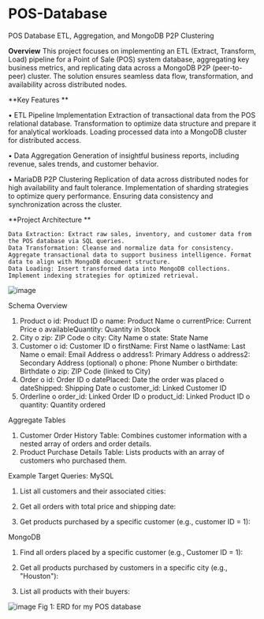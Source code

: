 # POS-Database
POS Database ETL, Aggregation, and MongoDB P2P Clustering

**Overview**
This project focuses on implementing an ETL (Extract, Transform, Load) pipeline for a Point of Sale (POS) system database, aggregating key business metrics, and replicating data across a MongoDB P2P (peer-to-peer) cluster. The solution ensures seamless data flow, transformation, and availability across distributed nodes.


**Key Features
**

•	ETL Pipeline Implementation
  	Extraction of transactional data from the POS relational database.
  	Transformation to optimize data structure and prepare it for analytical workloads.
  	Loading processed data into a MongoDB cluster for distributed access.
   
•	Data Aggregation
    Generation of insightful business reports, including revenue, sales trends, and customer behavior.
    
•	MariaDB P2P Clustering
 	  Replication of data across distributed nodes for high availability and fault tolerance.
 	  Implementation of sharding strategies to optimize query performance.
  	Ensuring data consistency and synchronization across the cluster.
   
**Project Architecture
**

    Data Extraction: Extract raw sales, inventory, and customer data from the POS database via SQL queries.
    Data Transformation: Cleanse and normalize data for consistency. Aggregate transactional data to support business intelligence. Format data to align with MongoDB document structure.
    Data Loading: Insert transformed data into MongoDB collections. Implement indexing strategies for optimized retrieval.

![image](https://github.com/user-attachments/assets/7f4fe782-46a5-430a-8e2d-4b747e93493b)

Schema Overview
1.	Product
      o	id: Product ID
      o	name: Product Name
      o	currentPrice: Current Price
      o	availableQuantity: Quantity in Stock
2.	City
      o	zip: ZIP Code
      o	city: City Name
      o	state: State Name
3.	Customer
      o	id: Customer ID
      o	firstName: First Name
      o	lastName: Last Name
      o	email: Email Address
      o	address1: Primary Address
      o	address2: Secondary Address (optional)
      o	phone: Phone Number
      o	birthdate: Birthdate
      o	zip: ZIP Code (linked to City)
4.	Order
      o	id: Order ID
      o	datePlaced: Date the order was placed
      o	dateShipped: Shipping Date
      o	customer_id: Linked Customer ID
5.	Orderline
      o	order_id: Linked Order ID
      o	product_id: Linked Product ID
      o	quantity: Quantity ordered

Aggregate Tables
1.	Customer Order History Table: Combines customer information with a nested array of orders and order details.
2.	Product Purchase Details Table: Lists products with an array of customers who purchased them.

Example Target Queries:
MySQL
1. List all customers and their associated cities:

2. Get all orders with total price and shipping date:

3. Get products purchased by a specific customer (e.g., customer ID = 1):

MongoDB
1. Find all orders placed by a specific customer (e.g., Customer ID = 1):

2. Get all products purchased by customers in a specific city (e.g., "Houston"):

3. List all products with their buyers:





![image](https://github.com/user-attachments/assets/014a04ce-0546-4d53-9833-f202f0b6a7b0)
                   Fig 1: ERD for my POS database
